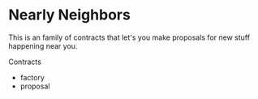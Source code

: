 # Nearly Neighbors

This is an family of contracts that let's you make proposals for new stuff happening near you.

Contracts

- factory
- proposal